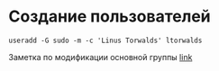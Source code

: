 # Создание пользователей  

```
useradd -G sudo -m -c 'Linus Torwalds' ltorwalds
```

Заметка по модификации основной группы [link](https://github.com/dbudakov/support/blob/master/usermod.md)  
